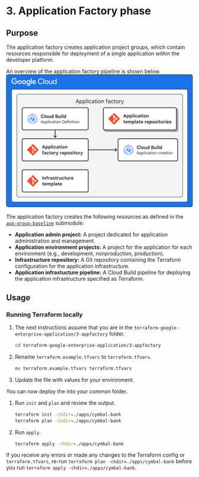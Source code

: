 # 3. Application Factory phase

## Purpose
The application factory creates application project groups, which contain resources responsible for deployment of a single application within the developer platform.

An overview of the application factory pipeline is shown below.
![Enterprise Application application factory diagram](assets/eab-app-factory.svg)

The application factory creates the following resources as defined in the [`app-group-baseline`](./modules/app-group-baseline/) submodule:

* **Application admin project:** A project dedicated for application administration and management.
* **Application environment projects:** A project for the application for each environment (e.g., development, nonproduction, production).
* **Infrastructure repository:** A Git repository containing the Terraform configuration for the application infrastructure.
* **Application infrastucture pipeline:** A Cloud Build pipeline for deploying the application infrastructure specified as Terraform.


## Usage

### Running Terraform locally

1. The next instructions assume that you are in the `terraform-google-enterprise-application/3-appfactory` folder.

   ```bash
   cd terraform-google-enterprise-application/3-appfactory
   ```

1. Rename `terraform.example.tfvars` to `terraform.tfvars`.

   ```bash
   mv terraform.example.tfvars terraform.tfvars
   ```

1. Update the file with values for your environment.

You can now deploy the into your common folder.

1. Run `init` and `plan` and review the output.

   ```bash
   terraform init -chdir=./apps/cymbal-bank
   terraform plan -chdir=./apps/cymbal-bank
   ```

1. Run `apply`.

   ```bash
   terraform apply -chdir=./apps/cymbal-bank
   ```

If you receive any errors or made any changes to the Terraform config or `terraform.tfvars`, re-run `terraform plan -chdir=./apps/cymbal-bank` before you run `terraform apply -chdir=./apps/cymbal-bank`.
